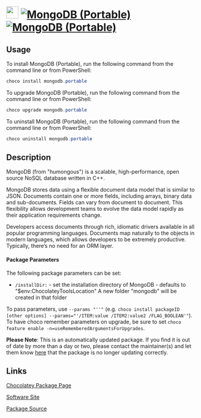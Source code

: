 ﻿# <img src="https://cdn.jsdelivr.net/gh/mkevenaar/chocolatey-packages@4106c5776d3ca53c63912a20b56fc3b41a535a43/icons/mongodb.png" width="32" height="32"/> [![MongoDB (Portable)](https://img.shields.io/chocolatey/v/mongodb.portable.svg?label=MongoDB+(Portable))](https://community.chocolatey.org/packages/mongodb.portable) [![MongoDB (Portable)](https://img.shields.io/chocolatey/dt/mongodb.portable.svg)](https://community.chocolatey.org/packages/mongodb.portable)

## Usage

To install MongoDB (Portable), run the following command from the command line or from PowerShell:

```powershell
choco install mongodb.portable
```

To upgrade MongoDB (Portable), run the following command from the command line or from PowerShell:

```powershell
choco upgrade mongodb.portable
```

To uninstall MongoDB (Portable), run the following command from the command line or from PowerShell:

```powershell
choco uninstall mongodb.portable
```

## Description

MongoDB (from "humongous") is a scalable, high-performance, open source NoSQL database written in C++.

MongoDB stores data using a flexible document data model that is similar to JSON. Documents contain one or more fields, including arrays, binary data and sub-documents. Fields can vary from document to document. This flexibility allows development teams to evolve the data model rapidly as their application requirements change.

Developers access documents through rich, idiomatic drivers available in all popular programming languages. Documents map naturally to the objects in modern languages, which allows developers to be extremely productive. Typically, there’s no need for an ORM layer.

#### Package Parameters

The following package parameters can be set:

* `/installDir:` - set the installation directory of MongoDB - defaults to "$env:ChocolateyToolsLocation" A new folder "mongodb" will be created in that folder

To pass parameters, use `--params "''"` (e.g. `choco install packageID [other options] --params="'/ITEM:value /ITEM2:value2 /FLAG_BOOLEAN'"`).
To have choco remember parameters on upgrade, be sure to set `choco feature enable -n=useRememberedArgumentsForUpgrades`.

**Please Note**: This is an automatically updated package. If you find it is
out of date by more than a day or two, please contact the maintainer(s) and
let them know [here](https://github.com/mkevenaar/chocolatey-packages/issues) that the package is no longer updating correctly.


## Links

[Chocolatey Package Page](https://community.chocolatey.org/packages/mongodb.portable)

[Software Site](http://www.mongodb.org)

[Package Source](https://github.com/mkevenaar/chocolatey-packages/tree/master/automatic/mongodb.portable)

